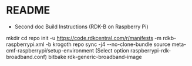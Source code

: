 # README

* Second doc
Build Instructions (RDK-B on Raspberry Pi)

mkdir <workspace dir>
cd <workspace dir>
repo init -u https://code.rdkcentral.com/r/manifests -m rdkb-raspberrypi.xml -b krogoth
repo sync -j4 --no-clone-bundle
source meta-cmf-raspberrypi/setup-environment (Select option raspberrypi-rdk-broadband.conf)
bitbake rdk-generic-broadband-image
